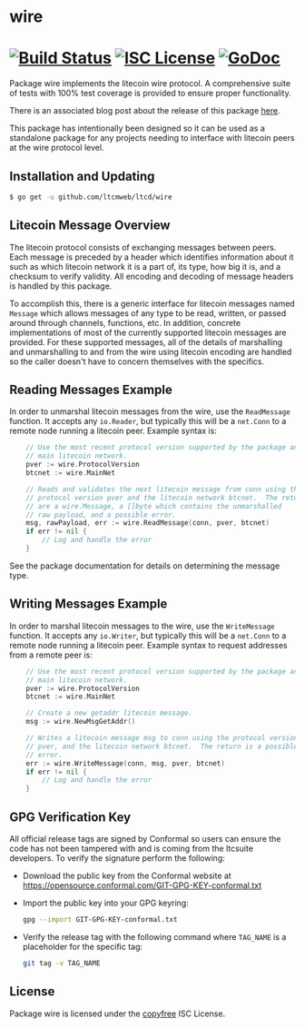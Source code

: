 # wire

[![Build Status](https://github.com/ltcsuite/ltcd/workflows/Build%20and%20Test/badge.svg)](https://github.com/ltcsuite/ltcd/actions)
[![ISC License](http://img.shields.io/badge/license-ISC-blue.svg)](http://copyfree.org)
[![GoDoc](https://img.shields.io/badge/godoc-reference-blue.svg)](https://pkg.go.dev/github.com/ltcsuite/ltcd/wire)
=======

Package wire implements the litecoin wire protocol. A comprehensive suite of
tests with 100% test coverage is provided to ensure proper functionality.

There is an associated blog post about the release of this package
[here](https://blog.conformal.com/btcwire-the-bitcoin-wire-protocol-package-from-ltcd/).

This package has intentionally been designed so it can be used as a standalone
package for any projects needing to interface with litecoin peers at the wire
protocol level.

## Installation and Updating

```bash
$ go get -u github.com/ltcmweb/ltcd/wire
```

## Litecoin Message Overview

The litecoin protocol consists of exchanging messages between peers. Each message
is preceded by a header which identifies information about it such as which
litecoin network it is a part of, its type, how big it is, and a checksum to
verify validity. All encoding and decoding of message headers is handled by this
package.

To accomplish this, there is a generic interface for litecoin messages named
`Message` which allows messages of any type to be read, written, or passed
around through channels, functions, etc. In addition, concrete implementations
of most of the currently supported litecoin messages are provided. For these
supported messages, all of the details of marshalling and unmarshalling to and
from the wire using litecoin encoding are handled so the caller doesn't have to
concern themselves with the specifics.

## Reading Messages Example

In order to unmarshal litecoin messages from the wire, use the `ReadMessage`
function. It accepts any `io.Reader`, but typically this will be a `net.Conn`
to a remote node running a litecoin peer. Example syntax is:

```Go
	// Use the most recent protocol version supported by the package and the
	// main litecoin network.
	pver := wire.ProtocolVersion
	btcnet := wire.MainNet

	// Reads and validates the next litecoin message from conn using the
	// protocol version pver and the litecoin network btcnet.  The returns
	// are a wire.Message, a []byte which contains the unmarshalled
	// raw payload, and a possible error.
	msg, rawPayload, err := wire.ReadMessage(conn, pver, btcnet)
	if err != nil {
		// Log and handle the error
	}
```

See the package documentation for details on determining the message type.

## Writing Messages Example

In order to marshal litecoin messages to the wire, use the `WriteMessage`
function. It accepts any `io.Writer`, but typically this will be a `net.Conn`
to a remote node running a litecoin peer. Example syntax to request addresses
from a remote peer is:

```Go
	// Use the most recent protocol version supported by the package and the
	// main litecoin network.
	pver := wire.ProtocolVersion
	btcnet := wire.MainNet

	// Create a new getaddr litecoin message.
	msg := wire.NewMsgGetAddr()

	// Writes a litecoin message msg to conn using the protocol version
	// pver, and the litecoin network btcnet.  The return is a possible
	// error.
	err := wire.WriteMessage(conn, msg, pver, btcnet)
	if err != nil {
		// Log and handle the error
	}
```

## GPG Verification Key

All official release tags are signed by Conformal so users can ensure the code
has not been tampered with and is coming from the ltcsuite developers. To
verify the signature perform the following:

- Download the public key from the Conformal website at
  https://opensource.conformal.com/GIT-GPG-KEY-conformal.txt

- Import the public key into your GPG keyring:

  ```bash
  gpg --import GIT-GPG-KEY-conformal.txt
  ```

- Verify the release tag with the following command where `TAG_NAME` is a
  placeholder for the specific tag:
  ```bash
  git tag -v TAG_NAME
  ```

## License

Package wire is licensed under the [copyfree](http://copyfree.org) ISC
License.

